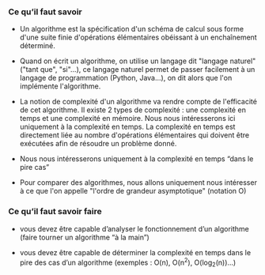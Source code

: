 ### Ce qu’il faut savoir

- Un algorithme est la spécification d'un schéma de calcul sous forme d'une suite finie d'opérations élémentaires obéissant à un enchaînement déterminé.

- Quand on écrit un algorithme, on utilise un langage dit "langage naturel" ("tant que", "si"...), ce langage naturel permet de passer facilement à un langage de
programmation (Python, Java...), on dit alors que l'on implémente l'algorithme.

- La notion de complexité d'un algorithme va rendre compte de l'efficacité de cet algorithme. Il existe 2 types de complexité : une complexité en temps et une
complexité en mémoire. Nous nous intéresserons ici uniquement à la complexité en temps. La complexité en temps est directement liée au nombre d'opérations
élémentaires qui doivent être exécutées afin de résoudre un problème donné.

- Nous nous intéresserons uniquement à la complexité en temps “dans le pire cas”

- Pour comparer des algorithmes, nous allons uniquement nous intéresser à ce que l'on appelle "l'ordre de grandeur asymptotique" (notation O)

### Ce qu’il faut savoir faire

- vous devez être capable d’analyser le fonctionnement d’un algorithme (faire tourner un algorithme “à la main”)

- vous devez être capable de déterminer la complexité en temps dans le pire des cas d’un algorithme (exemples : O(n), O(n<sup>2</sup>), O(log<sub>2</sub>(n))...)